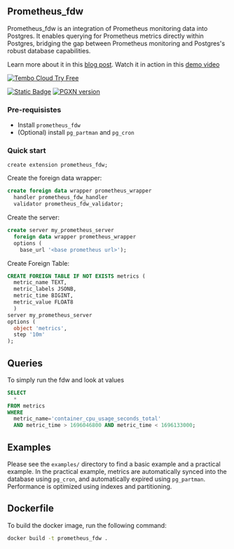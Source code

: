 ## Prometheus_fdw

Prometheus_fdw is an integration of Prometheus monitoring data into Postgres. It enables querying for Prometheus metrics directly within Postgres, bridging the gap between Prometheus monitoring and Postgres's robust database capabilities.

Learn more about it in this [blog post](https://tembo.io/blog/monitoring-with-prometheus-fdw).
Watch it in action in this [demo video](https://youtu.be/LVuH4RtNQss)

[![Tembo Cloud Try Free](https://tembo.io/tryFreeButton.svg)](https://cloud.tembo.io/sign-up)

[![Static Badge](https://img.shields.io/badge/%40tembo-community?logo=slack&label=slack)](https://join.slack.com/t/tembocommunity/shared_invite/zt-20dtnhcmo-pLNV7_Aobi50TdTLpfQ~EQ)
[![PGXN version](https://badge.fury.io/pg/prometheus_fdw.svg)](https://pgxn.org/dist/prometheus_fdw/)

### Pre-requisistes

- Install `prometheus_fdw`
- (Optional) install `pg_partman` and `pg_cron`

### Quick start

`create extension prometheus_fdw;`

Create the foreign data wrapper:

```sql
create foreign data wrapper prometheus_wrapper
  handler prometheus_fdw_handler
  validator prometheus_fdw_validator;
```

Create the server:

```sql
create server my_prometheus_server
  foreign data wrapper prometheus_wrapper
  options (
    base_url '<base prometheus url>');
```

Create Foreign Table:

```sql
CREATE FOREIGN TABLE IF NOT EXISTS metrics (
  metric_name TEXT,
  metric_labels JSONB,
  metric_time BIGINT,
  metric_value FLOAT8
  )
server my_prometheus_server
options (
  object 'metrics',
  step '10m'
);
```

## Queries

To simply run the fdw and look at values

```sql
SELECT
  *
FROM metrics
WHERE
  metric_name='container_cpu_usage_seconds_total'
  AND metric_time > 1696046800 AND metric_time < 1696133000;
```

## Examples

Please see the `examples/` directory to find a basic example and a practical example. In the practical example, metrics are automatically synced into the database using `pg_cron`, and automatically expired using `pg_partman`. Performance is optimized using indexes and partitioning.

## Dockerfile

To build the docker image, run the following command:

```bash
docker build -t prometheus_fdw .
```
